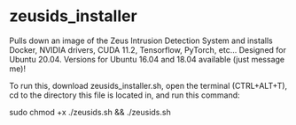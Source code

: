 # zeusids_installer
Pulls down an image of the Zeus Intrusion Detection System and installs Docker, NVIDIA drivers, CUDA 11.2, Tensorflow, PyTorch, etc...
Designed for Ubuntu 20.04. Versions for Ubuntu 16.04 and 18.04 available (just message me)!

To run this, download zeusids_installer.sh, open the terminal (CTRL+ALT+T),
cd to the directory this file is located in, and run this command:

sudo chmod +x ./zeusids.sh && ./zeusids.sh
